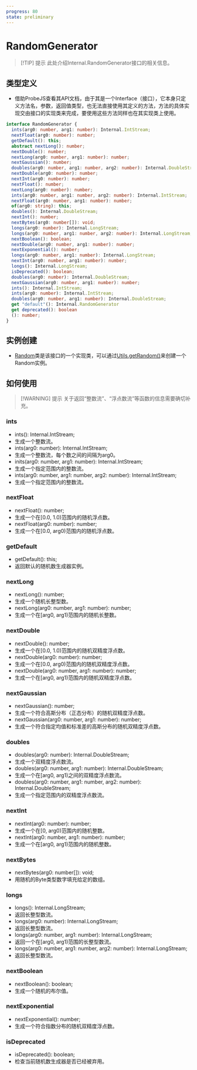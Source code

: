 ```yaml
---
progress: 80
state: preliminary
---
```

# RandomGenerator

>[!TIP] 提示
>此处介绍Internal.RandomGenerator接口的相关信息。

## 类型定义

- 借助ProbeJS查看其API文档，由于其是一个Interface（接口），它本身只定义方法名，参数，返回值类型，也无法直接使用其定义的方法，方法的具体实现交由接口的实现类来完成，要使用这些方法同样也在其实现类上使用。

```ts
interface RandomGenerator {
  ints(arg0: number, arg1: number): Internal.IntStream;
  nextFloat(arg0: number): number;
  getDefault(): this;
  abstract nextLong(): number;
  nextDouble(): number;
  nextLong(arg0: number, arg1: number): number;
  nextGaussian(): number;
  doubles(arg0: number, arg1: number, arg2: number): Internal.DoubleStream;
  nextDouble(arg0: number): number;
  nextInt(arg0: number): number;
  nextFloat(): number;
  nextLong(arg0: number): number;
  ints(arg0: number, arg1: number, arg2: number): Internal.IntStream;
  nextFloat(arg0: number, arg1: number): number;
  of(arg0: string): this;
  doubles(): Internal.DoubleStream;
  nextInt(): number;
  nextBytes(arg0: number[]): void;
  longs(arg0: number): Internal.LongStream;
  longs(arg0: number, arg1: number, arg2: number): Internal.LongStream;
  nextBoolean(): boolean;
  nextDouble(arg0: number, arg1: number): number;
  nextExponential(): number;
  longs(arg0: number, arg1: number): Internal.LongStream;
  nextInt(arg0: number, arg1: number): number;
  longs(): Internal.LongStream;
  isDeprecated(): boolean;
  doubles(arg0: number): Internal.DoubleStream;
  nextGaussian(arg0: number, arg1: number): number;
  ints(): Internal.IntStream;
  ints(arg0: number): Internal.IntStream;
  doubles(arg0: number, arg1: number): Internal.DoubleStream;
  get "default"(): Internal.RandomGenerator
  get deprecated(): boolean
  (): number;
}
```

## 实例创建

- [Random](Random.md)类是该接口的一个实现类，可以通过[Utils.getRandom()](../GlobalScope/Utils.md#getrandom)来创建一个Random实例。

## 如何使用

>[!WARNING] 提示
>关于返回“整数流”、“浮点数流”等函数的信息需要确切补充。

### ints

- ints(): Internal.IntStream;
- 生成一个整数流。
- ints(arg0: number): Internal.IntStream;
- 生成一个整数流，每个数之间的间隔为arg0。
- inits(arg0: number, arg1: number): Internal.IntStream;
- 生成一个指定范围内的整数流。
- ints(arg0: number, arg1: number, arg2: number): Internal.IntStream;
- 生成一个指定范围内的整数流。

### nextFloat

- nextFloat(): number;
- 生成一个在\[0.0, 1.0\)范围内的随机浮点数。
- nextFloat(arg0: number): number;
- 生成一个在\[0.0, arg0\)范围内的随机浮点数。

### getDefault

- getDefault(): this;
- 返回默认的随机数生成器实例。

### nextLong

- nextLong(): number;
- 生成一个随机长整型数。
- nextLong(arg0: number, arg1: number): number;
- 生成一个在\[arg0, arg1\)范围内的随机长整数。

### nextDouble

- nextDouble(): number;
- 生成一个在\[0.0, 1.0\)范围内的随机双精度浮点数。
- nextDouble(arg0: number): number;
- 生成一个在\[0.0, arg0\)范围内的随机双精度浮点数。
- nextDouble(arg0: number, arg1: number): number;
- 生成一个在\[arg0, arg1\)范围内的随机双精度浮点数。

### nextGaussian

- nextGaussian(): number;
- 生成一个符合高斯分布（正态分布）的随机双精度浮点数。
- nextGaussian(arg0: number, arg1: number): number;
- 生成一个符合指定均值和标准差的高斯分布的随机双精度浮点数。

### doubles

- doubles(arg0: number): Internal.DoubleStream;
- 生成一个双精度浮点数流。
- doubles(arg0: number, arg1: number): Internal.DoubleStream;
- 生成一个在\[arg0, arg1\)之间的双精度浮点数流。
- doubles(arg0: number, arg1: number, arg2: number): Internal.DoubleStream;
- 生成一个指定范围内的双精度浮点数流。

### nextInt

- nextInt(arg0: number): number;
- 生成一个在\[0, arg0\)范围内的随机整数。
- nextInt(arg0: number, arg1: number): number;
- 生成一个在\[arg0, arg1\)范围内的随机整数。

### nextBytes

- nextBytes(arg0: number[]): void;
- 用随机的Byte类型数字填充给定的数组。

### longs

- longs(): Internal.LongStream;
- 返回长整型数流。
- longs(arg0: number): Internal.LongStream;
- 返回长整型数流。
- longs(arg0: number, arg1: number): Internal.LongStream;
- 返回一个在\[arg0, arg1\)范围的长整型数流。
- longs(arg0: number, arg1: number, arg2: number): Internal.LongStream;
- 返回长整型数流。

### nextBoolean

- nextBoolean(): boolean;
- 生成一个随机的布尔值。

### nextExponential

- nextExponential(): number;
- 生成一个符合指数分布的随机双精度浮点数。

### isDeprecated

- isDeprecated(): boolean;
- 检查当前随机数生成器是否已经被弃用。
